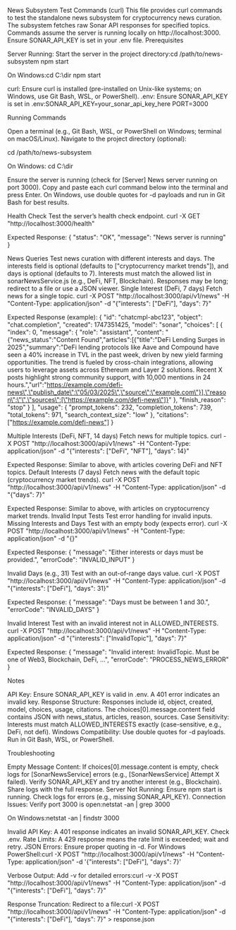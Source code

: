 News Subsystem Test Commands (curl)
This file provides curl commands to test the standalone news subsystem for cryptocurrency news curation. The subsystem fetches raw Sonar API responses for specified topics. Commands assume the server is running locally on http://localhost:3000. Ensure SONAR_API_KEY is set in your .env file.
Prerequisites

Server Running: Start the server in the project directory:cd /path/to/news-subsystem
npm start

On Windows:cd C:\dir
npm start


curl: Ensure curl is installed (pre-installed on Unix-like systems; on Windows, use Git Bash, WSL, or PowerShell).
.env: Ensure SONAR_API_KEY is set in .env:SONAR_API_KEY=your_sonar_api_key_here
PORT=3000



Running Commands

Open a terminal (e.g., Git Bash, WSL, or PowerShell on Windows; terminal on macOS/Linux).
Navigate to the project directory (optional):

cd /path/to/news-subsystem

  On Windows:
cd C:\dir


Ensure the server is running (check for [Server] News server running on port 3000).
Copy and paste each curl command below into the terminal and press Enter.
On Windows, use double quotes for -d payloads and run in Git Bash for best results.

Health Check
Test the server’s health check endpoint.
curl -X GET "http://localhost:3000/health"

Expected Response:
{
  "status": "OK",
  "message": "News server is running"
}

News Queries
Test news curation with different interests and days. The interests field is optional (defaults to ["cryptocurrency market trends"]), and days is optional (defaults to 7). Interests must match the allowed list in sonarNewsService.js (e.g., DeFi, NFT, Blockchain). Responses may be long; redirect to a file or use a JSON viewer.
Single Interest (DeFi, 7 days)
Fetch news for a single topic.
curl -X POST "http://localhost:3000/api/v1/news" -H "Content-Type: application/json" -d "{\"interests\": [\"DeFi\"], \"days\": 7}"

Expected Response (example):
{
  "id": "chatcmpl-abc123",
  "object": "chat.completion",
  "created": 1747351425,
  "model": "sonar",
  "choices": [
    {
      "index": 0,
      "message": {
        "role": "assistant",
        "content": "{\"news_status\":\"Content Found\",\"articles\":[{\"title\":\"DeFi Lending Surges in 2025\",\"summary\":\"DeFi lending protocols like Aave and Compound have seen a 40% increase in TVL in the past week, driven by new yield farming opportunities. The trend is fueled by cross-chain integrations, allowing users to leverage assets across Ethereum and Layer 2 solutions. Recent X posts highlight strong community support, with 10,000 mentions in 24 hours.\",\"url\":\"https://example.com/defi-news\",\"publish_date\":\"05/03/2025\",\"source\":\"example.com\"}],\"reason\":\"\",\"sources\":[\"https://example.com/defi-news\"]}"
      },
      "finish_reason": "stop"
    }
  ],
  "usage": {
    "prompt_tokens": 232,
    "completion_tokens": 739,
    "total_tokens": 971,
    "search_context_size": "low"
  },
  "citations": ["https://example.com/defi-news"]
}

Multiple Interests (DeFi, NFT, 14 days)
Fetch news for multiple topics.
curl -X POST "http://localhost:3000/api/v1/news" -H "Content-Type: application/json" -d "{\"interests\": [\"DeFi\", \"NFT\"], \"days\": 14}"

Expected Response: Similar to above, with articles covering DeFi and NFT topics.
Default Interests (7 days)
Fetch news with the default topic (cryptocurrency market trends).
curl -X POST "http://localhost:3000/api/v1/news" -H "Content-Type: application/json" -d "{\"days\": 7}"

Expected Response: Similar to above, with articles on cryptocurrency market trends.
Invalid Input Tests
Test error handling for invalid inputs.
Missing Interests and Days
Test with an empty body (expects error).
curl -X POST "http://localhost:3000/api/v1/news" -H "Content-Type: application/json" -d "{}"

Expected Response:
{
  "message": "Either interests or days must be provided.",
  "errorCode": "INVALID_INPUT"
}

Invalid Days (e.g., 31)
Test with an out-of-range days value.
curl -X POST "http://localhost:3000/api/v1/news" -H "Content-Type: application/json" -d "{\"interests\": [\"DeFi\"], \"days\": 31}"

Expected Response:
{
  "message": "Days must be between 1 and 30.",
  "errorCode": "INVALID_DAYS"
}

Invalid Interest
Test with an invalid interest not in ALLOWED_INTERESTS.
curl -X POST "http://localhost:3000/api/v1/news" -H "Content-Type: application/json" -d "{\"interests\": [\"InvalidTopic\"], \"days\": 7}"

Expected Response:
{
  "message": "Invalid interest: InvalidTopic. Must be one of Web3, Blockchain, DeFi, ...",
  "errorCode": "PROCESS_NEWS_ERROR"
}

Notes

API Key: Ensure SONAR_API_KEY is valid in .env. A 401 error indicates an invalid key.
Response Structure: Responses include id, object, created, model, choices, usage, citations. The choices[0].message.content field contains JSON with news_status, articles, reason, sources.
Case Sensitivity: Interests must match ALLOWED_INTERESTS exactly (case-sensitive, e.g., DeFi, not defi).
Windows Compatibility: Use double quotes for -d payloads. Run in Git Bash, WSL, or PowerShell.

Troubleshooting

Empty Message Content: If choices[0].message.content is empty, check logs for [SonarNewsService] errors (e.g., [SonarNewsService] Attempt X failed). Verify SONAR_API_KEY and try another interest (e.g., Blockchain). Share logs with the full response.
Server Not Running: Ensure npm start is running. Check logs for errors (e.g., missing SONAR_API_KEY).
Connection Issues: Verify port 3000 is open:netstat -an | grep 3000

On Windows:netstat -an | findstr 3000


Invalid API Key: A 401 response indicates an invalid SONAR_API_KEY. Check .env.
Rate Limits: A 429 response means the rate limit is exceeded; wait and retry.
JSON Errors: Ensure proper quoting in -d. For Windows PowerShell:curl -X POST "http://localhost:3000/api/v1/news" -H "Content-Type: application/json" -d '{"interests": ["DeFi"], "days": 7}'


Verbose Output: Add -v for detailed errors:curl -v -X POST "http://localhost:3000/api/v1/news" -H "Content-Type: application/json" -d "{\"interests\": [\"DeFi\"], \"days\": 7}"


Response Truncation: Redirect to a file:curl -X POST "http://localhost:3000/api/v1/news" -H "Content-Type: application/json" -d "{\"interests\": [\"DeFi\"], \"days\": 7}" > response.json



